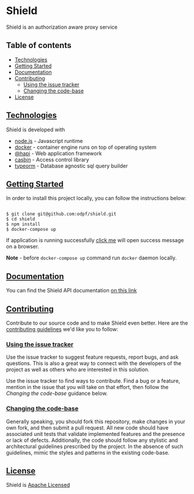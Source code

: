 # Shield

Shield is an authorization aware proxy service 

## Table of contents
* [Technologies](#technologies)
* [Getting Started](#gettingstarted)
* [Documentation](#documentation)
* [Contributing](#contributing)
    * [Using the issue tracker](#usingtheissuetracker)
    * [Changing the code-base](#changingthecodebase)
* [License](#license)    


## [Technologies](#technologies)
Shield is developed with 
* [node.js](https://nodejs.org/en/) - Javascript runtime 
* [docker](https://www.docker.com/get-started) - container engine runs on top of operating system   
* [@hapi](https://hapi.dev/) - Web application framework
* [casbin](https://casbin.org/) - Access control library
* [typeorm](https://typeorm.io/#/) - Database agnostic sql query builder

## [Getting Started](#gettingstarted)
In order to install this project locally, you can follow the instructions below:
 
```shell

$ git clone git@github.com:odpf/shield.git
$ cd shield
$ npm install
$ docker-compose up
```
If application is running successfully [click me](http://localhost:5000/ping) will open success message on a browser.

**Note** - before `docker-compose up` command run `docker` daemon locally.

## [Documentation](#documentation)
You can find the Shield API documentation [on this link](http://localhost:5000/documentation)

## [Contributing](#contributing)
Contribute to our source code and to make Shield even better. Here are the [contributing guidelines]() we'd like you to follow:

### [Using the issue tracker](#usingtheissuetracker)

Use the issue tracker to suggest feature requests, report bugs, and ask questions.
This is also a great way to connect with the developers of the project as well
as others who are interested in this solution.

Use the issue tracker to find ways to contribute. Find a bug or a feature, mention in
the issue that you will take on that effort, then follow the _Changing the code-base_
guidance below.

### [Changing the code-base](#changingthecodebase)

Generally speaking, you should fork this repository, make changes in your
own fork, and then submit a pull request. All new code should have associated
unit tests that validate implemented features and the presence or lack of defects.
Additionally, the code should follow any stylistic and architectural guidelines
prescribed by the project. In the absence of such guidelines, mimic the styles
and patterns in the existing code-base.
## [License](#license)
Shield is [Apache Licensed](LICENSE)